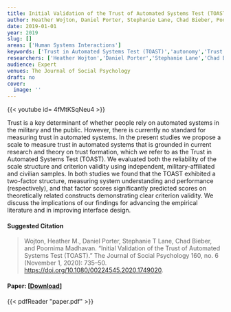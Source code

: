 ```yaml
---
title: Initial Validation of the Trust of Automated Systems Test (TOAST)
author: Heather Wojton, Daniel Porter, Stephanie Lane, Chad Bieber, Poornima Madhavan
date: 2019-01-01
year: 2019
slug: []
areas: ['Human Systems Interactions']
keywords: ['Trust in Automated Systems Test (TOAST)','autonomy','Trust in automation']
researchers: ['Heather Wojton','Daniel Porter','Stephanie Lane','Chad Bieber','Poornima Madhavan']
audience: Expert
venues: The Journal of Social Psychology
draft: no
cover:
  image: ''
---
```


{{< youtube id= 4fMtKSqNeu4 >}}

Trust is a key determinant of whether people rely on automated systems in the military and the public. However, there is currently no standard for measuring trust in automated systems. In the present studies we propose a scale to measure trust in automated systems that is grounded in current research and theory on trust formation, which we refer to as the Trust in Automated Systems Test (TOAST). We evaluated both the reliability of the scale structure and criterion validity using independent, military-affiliated and civilian samples. In both studies we found that the TOAST exhibited a two-factor structure, measuring system understanding and performance (respectively), and that factor scores significantly predicted scores on theoretically related constructs demonstrating clear criterion validity. We discuss the implications of our findings for advancing the empirical literature and in improving interface design.

#### Suggested Citation
> Wojton, Heather M., Daniel Porter, Stephanie T Lane, Chad Bieber, and Poornima Madhavan. “Initial Validation of the Trust of Automated Systems Test (TOAST).” The Journal of Social Psychology 160, no. 6 (November 1, 2020): 735–50. https://doi.org/10.1080/00224545.2020.1749020.



#### Paper: [[Download](paper.pdf)]
{{< pdfReader "paper.pdf" >}}


